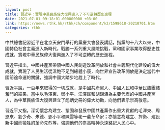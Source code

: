 ```yaml
---
layout: post
title: 習近平：實現中華民族偉大復興進入了不可逆轉歷史進程
date: 2021-07-01 09:18:01.000000000 +08:00
link: https://news.rthk.hk/rthk/ch/component/k2/1598618-20210701.htm
categories: rthk
---
```


中共總書記習近平在北京天安門舉行的黨慶大會發表講話，指黨的十八大以來，中國特色社會主義進入新時代，戰勝一系列重大風險挑戰，黨和國家事業取得歷史性成就，實現中華民族偉大復興進入了不可逆轉的歷史進程。

習近平指出，中國共產黨帶領中國人民創造改革開放和社會主義現代化建設的偉大成就，實現了人民生活從溫飽不足到總體小康，向世界宣告改革開放是決定當代中國前途命運的關鍵，強調中國大踏步地趕上了時代。

習近平說，一百年來取得的一切成就，是中國共產黨人、中國人民和中華民族團結奮鬥的結果，當中以毛澤東、鄧小平、江澤民和胡錦濤為主要代表的中國共產黨人，為中華民族偉大復興建立了彪炳史冊的偉大功勳，向他們表示祟高敬意。

習近平又指，深切懷念為建立、鞏固和發展中國共產黨作出重大貢獻的毛澤東、周恩來、劉少奇、朱德、鄧小平和陳雲等老一輩革命家；亦懷念為建立、捍衛、建設新中國而犧牲的革命先烈等，強調他們的祟高精神永遠銘記人民心中。

